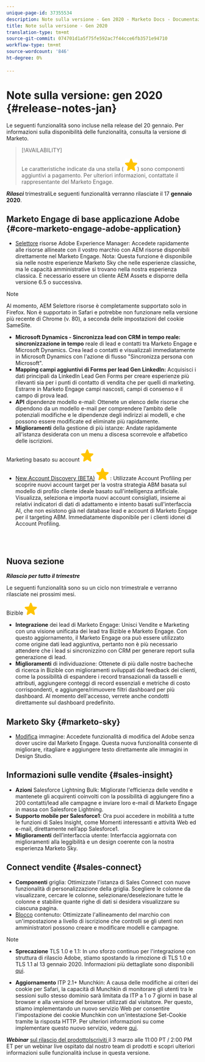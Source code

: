 ```yaml
---
unique-page-id: 37355534
description: Note sulla versione - Gen 2020 - Marketo Docs - Documentazione prodotto
title: Note sulla versione - Gen 2020
translation-type: tm+mt
source-git-commit: 074701d1a5f75fe592ac7f44cce6fb3571e94710
workflow-type: tm+mt
source-wordcount: '846'
ht-degree: 0%

---
```



# Note sulla versione: gen 2020 {#release-notes-jan}

Le seguenti funzionalità sono incluse nella release del 20 gennaio. Per informazioni sulla disponibilità delle funzionalità, consulta la versione di Marketo.

>[!AVAILABILITY]
>
>
>Le caratteristiche indicate da una stella ( ![(star)](assets/star-yellow.svg)) sono componenti aggiuntivi a pagamento. Per ulteriori informazioni, contattate il rappresentante del Marketo Engage.

***Rilasci*** trimestraliLe seguenti funzionalità verranno rilasciate il 17  **gennaio 2020**.

## Marketo Engage di base  applicazione Adobe {#core-marketo-engage-adobe-application}

* [Selettore](https://docs.marketo.com/x/_AA6Ag) risorse Adobe Experience Manager: Accedete rapidamente alle risorse allineate con il vostro marchio con AEM risorse disponibili direttamente nel Marketo Engage. Nota: Questa funzione è disponibile sia nelle nostre esperienze Marketo Sky che nelle esperienze classiche, ma le capacità amministrative si trovano nella nostra esperienza classica. È necessario essere un cliente  AEM Assets e disporre della versione 6.5 o successiva.

>[!NOTE]
>
>Al momento, AEM Selettore risorse è completamente supportato solo in Firefox. Non è supportato in Safari e potrebbe non funzionare nella versione più recente di Chrome (v. 80), a seconda delle impostazioni del cookie SameSite.

* **Microsoft Dynamics - Sincronizza lead con CRM in tempo reale: sincronizzazione in tempo** reale di lead e contatti tra Marketo Engage e Microsoft Dynamics. Crea lead o contatti e visualizzali immediatamente in Microsoft Dynamics con l&#39;azione di flusso &quot;Sincronizza persona con Microsoft&quot;.
* **Mapping campi aggiuntivi di Forms per lead Gen LinkedIn:** Acquisisci i dati principali da LinkedIn Lead Gen Forms per creare esperienze più rilevanti sia per i punti di contatto di vendita che per quelli di marketing. Estrarre in Marketo Engage campi nascosti, campi di consenso e il campo di prova lead.
* **API** dipendenze modello e-mail: Ottenete un elenco delle risorse che dipendono da un modello e-mail per comprendere l’ambito delle potenziali modifiche e le dipendenze degli indirizzi ai modelli, e che possono essere modificate ed eliminate più rapidamente.
* **Miglioramenti** della gestione di più istanze: Andate rapidamente all&#39;istanza desiderata con un menu a discesa scorrevole e alfabetico delle iscrizioni.

Marketing basato su account ![(star)](assets/star-yellow.svg)

* [New Account Discovery (BETA)](https://docs.marketo.com/x/WQA6Ag) ![(star)](assets/star-yellow.svg) : Utilizzate Account Profiling per scoprire nuovi account target per la vostra strategia ABM basata sul modello di profilo cliente ideale basato sull&#39;intelligenza artificiale. Visualizza, seleziona e importa nuovi account consigliati, insieme ai relativi indicatori di dati di adattamento e intento basati sull&#39;interfaccia AI, che non esistono già nel database lead e account di Marketo Engage per il targeting ABM. Immediatamente disponibile per i clienti idonei di Account Profiling.

<br> 

## Nuova sezione

***Rilascio per tutto il trimestre***

Le seguenti funzionalità sono su un ciclo non trimestrale e verranno rilasciate nei prossimi mesi.

Bizible ![(star)](assets/star-yellow.svg)

* **Integrazione** dei lead di Marketo Engage: Unisci Vendite e Marketing con una visione unificata dei lead tra Bizible e Marketo Engage. Con questo aggiornamento, il Marketo Engage ora può essere utilizzato come origine dati lead aggiuntiva, pertanto non è più necessario attendere che i lead si sincronizzino con CRM per generare report sulla generazione di lead.
* **Miglioramenti** di individuazione: Ottenete di più dalle nostre bacheche di ricerca in Bizible con miglioramenti sviluppati dal feedback dei clienti, come la possibilità di espandere i record transazionali da tasselli e attributi, aggiungere conteggi di record essenziali e metriche di costo corrispondenti, e aggiungere/rimuovere filtri dashboard per più dashboard. Al momento dell&#39;accesso, verrete anche condotti direttamente sul dashboard predefinito.

## Marketo Sky {#marketo-sky}

* [Modifica](https://help.marketo.com/hc/en-us/articles/360041344614-Marketo-Image-Editor) immagine: Accedete  funzionalità di modifica del Adobe senza dover uscire dal Marketo Engage. Questa nuova funzionalità consente di migliorare, ritagliare e aggiungere testo direttamente alle immagini in Design Studio.

## Informazioni sulle vendite {#sales-insight}

* **Azioni** Salesforce Lightning Bulk: Migliorate l&#39;efficienza delle vendite e mantenete gli acquirenti coinvolti con la possibilità di aggiungere fino a 200 contatti/lead alle campagne e inviare loro e-mail di Marketo Engage in massa con Salesforce Lightning.
* **Supporto mobile per Salesforce1**: Ora puoi accedere in mobilità a tutte le funzioni di Sales Insight, come Momenti interessanti e attività Web ed e-mail, direttamente nell’app Salesforce1.
* **Miglioramenti** dell’interfaccia utente: Interfaccia aggiornata con miglioramenti alla leggibilità e un design coerente con la nostra esperienza Marketo Sky.

## Connect vendite {#sales-connect}

* **Componenti** griglia: Ottimizzate l&#39;istanza di Sales Connect con nuove funzionalità di personalizzazione della griglia. Scegliere le colonne da visualizzare, cercare le colonne, selezionare/deselezionare tutte le colonne e stabilire quante righe di dati si desidera visualizzare su ciascuna pagina.
* [Blocco](https://docs.marketo.com/x/6wA6Ag) contenuto: Ottimizzate l&#39;allineamento del marchio con un&#39;impostazione a livello di iscrizione che controlli se gli utenti non amministratori possono creare e modificare modelli e campagne.

>[!NOTE]
>
>* **Sprecazione** TLS 1.0 e 1.1: In uno sforzo continuo per l&#39;integrazione con  struttura di rilascio  Adobe, stiamo spostando la rimozione di TLS 1.0 e TLS 1.1 al 13 gennaio 2020. Informazioni più dettagliate sono disponibili [qui](https://nation.marketo.com/docs/DOC-7059-tls-10-11-deprecation-faq).
   >
   >
* **Aggiornamento** ITP 2.1+ Munchkin: A causa delle modifiche ai criteri dei cookie per Safari, la capacità di Munchkin di monitorare gli utenti tra le sessioni sullo stesso dominio sarà limitata da ITP a 1 o 7 giorni in base al browser e alla versione del browser utilizzati dal visitatore. Per questo, stiamo implementando un nuovo servizio Web per consentire l&#39;impostazione dei cookie Munchkin con un&#39;intestazione Set-Cookie tramite la risposta HTTP. Per ulteriori informazioni su come implementare questo nuovo servizio, vedere [qui](https://nation.marketo.com/docs/DOC-7351).


***Webinar*** [sul rilascio del prodottoIscriviti ](https://engage.marketo.com/Jan_Feb_20_Release_Webinar_Registration.html) il 3 marzo alle 11:00 PT / 2:00 PM ET per un webinar live ospitato dal nostro team di prodotti e scopri ulteriori informazioni sulle funzionalità incluse in questa versione.
